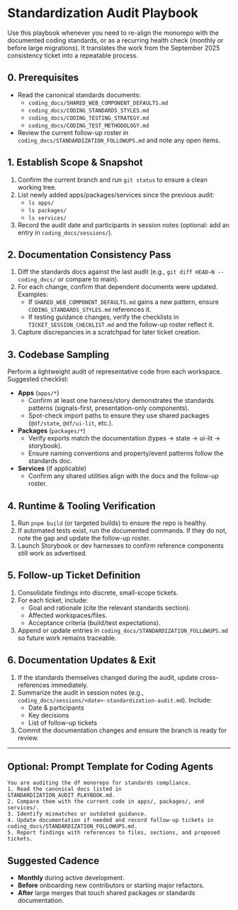 # Standardization Audit Playbook

Use this playbook whenever you need to re-align the monorepo with the documented coding standards, or as a recurring health check (monthly or before large migrations). It translates the work from the September 2025 consistency ticket into a repeatable process.

## 0. Prerequisites
- Read the canonical standards documents:
  - `coding_docs/SHARED_WEB_COMPONENT_DEFAULTS.md`
  - `coding_docs/CODING_STANDARDS_STYLES.md`
  - `coding_docs/CODING_TESTING_STRATEGY.md`
  - `coding_docs/CODING_TEST_METHODOLOGY.md`
- Review the current follow-up roster in `coding_docs/STANDARDIZATION_FOLLOWUPS.md` and note any open items.

## 1. Establish Scope & Snapshot
1. Confirm the current branch and run `git status` to ensure a clean working tree.
2. List newly added apps/packages/services since the previous audit:
   - `ls apps/`
   - `ls packages/`
   - `ls services/`
3. Record the audit date and participants in session notes (optional: add an entry in `coding_docs/sessions/`).

## 2. Documentation Consistency Pass
1. Diff the standards docs against the last audit (e.g., `git diff HEAD~N -- coding_docs/` or compare to main).
2. For each change, confirm that dependent documents were updated. Examples:
   - If `SHARED_WEB_COMPONENT_DEFAULTS.md` gains a new pattern, ensure `CODING_STANDARDS_STYLES.md` references it.
   - If testing guidance changes, verify the checklists in `TICKET_SESSION_CHECKLIST.md` and the follow-up roster reflect it.
3. Capture discrepancies in a scratchpad for later ticket creation.

## 3. Codebase Sampling
Perform a lightweight audit of representative code from each workspace. Suggested checklist:
- **Apps** (`apps/*`)
  - Confirm at least one harness/story demonstrates the standards patterns (signals-first, presentation-only components).
  - Spot-check import paths to ensure they use shared packages (`@df/state`, `@df/ui-lit`, etc.).
- **Packages** (`packages/*`)
  - Verify exports match the documentation (types → state → ui-lit → storybook).
  - Ensure naming conventions and property/event patterns follow the standards doc.
- **Services** (if applicable)
  - Confirm any shared utilities align with the docs and the follow-up roster.

## 4. Runtime & Tooling Verification
1. Run `pnpm build` (or targeted builds) to ensure the repo is healthy.
2. If automated tests exist, run the documented commands. If they do not, note the gap and update the follow-up roster.
3. Launch Storybook or dev harnesses to confirm reference components still work as advertised.

## 5. Follow-up Ticket Definition
1. Consolidate findings into discrete, small-scope tickets.
2. For each ticket, include:
   - Goal and rationale (cite the relevant standards section).
   - Affected workspaces/files.
   - Acceptance criteria (build/test expectations).
3. Append or update entries in `coding_docs/STANDARDIZATION_FOLLOWUPS.md` so future work remains traceable.

## 6. Documentation Updates & Exit
1. If the standards themselves changed during the audit, update cross-references immediately.
2. Summarize the audit in session notes (e.g., `coding_docs/sessions/<date>-standardization-audit.md`). Include:
   - Date & participants
   - Key decisions
   - List of follow-up tickets
3. Commit the documentation changes and ensure the branch is ready for review.

---

## Optional: Prompt Template for Coding Agents
```
You are auditing the df monorepo for standards compliance.
1. Read the canonical docs listed in STANDARDIZATION_AUDIT_PLAYBOOK.md.
2. Compare them with the current code in apps/, packages/, and services/.
3. Identify mismatches or outdated guidance.
4. Update documentation if needed and record follow-up tickets in coding_docs/STANDARDIZATION_FOLLOWUPS.md.
5. Report findings with references to files, sections, and proposed tickets.
```

## Suggested Cadence
- **Monthly** during active development.
- **Before** onboarding new contributors or starting major refactors.
- **After** large merges that touch shared packages or standards documentation.
